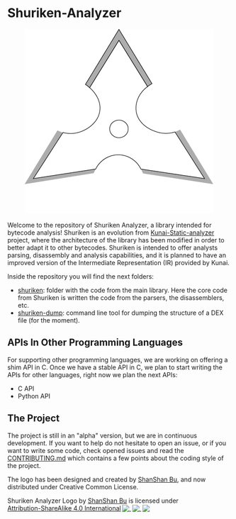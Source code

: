 # Shuriken-Analyzer

<p align="center">
  <img src="Imgs/Logo 5cm/Logo-5cm-redes-blanco.png"
alt="Shuriken Logo White"/>
</p>



Welcome to the repository of Shuriken Analyzer, a library intended for bytecode analysis!
Shuriken is an evolution from [Kunai-Static-analyzer](https://github.com/Fare9/KUNAI-static-analyzer) project, 
where the architecture of the library has been modified in order to better adapt it to other bytecodes. Shuriken
is intended to offer analysts parsing, disassembly and analysis capabilities, and it is planned to have
an improved version of the Intermediate Representation (IR) provided by Kunai.

Inside the repository you will find the next folders:

* [shuriken](./shuriken/): folder with the code from the main library. Here the core code from Shuriken is written
the code from the parsers, the disassemblers, etc.
* [shuriken-dump](./shuriken-dump/): command line tool for dumping the structure of a DEX file (for the moment).

## APIs In Other Programming Languages

For supporting other programming languages, we are working on offering a shim API in C. Once we have a stable
API in C, we plan to start writing the APIs for other languages, right now we plan the next APIs:

* C API
* Python API


## The Project

The project is still in an "alpha" version, but we are in continuous development. If you want to help do not hesitate
to open an issue, or if you want to write some code, check opened issues and read the [CONTRIBUTING.md](./CONTRIBUTING.md)
which contains a few points about the coding style of the project.

The logo has been designed and created by [ShanShan Bu](https://www.linkedin.com/in/shanshan-bu/), and now distributed
under Creative Common License.

<p xmlns:cc="http://creativecommons.org/ns#" xmlns:dct="http://purl.org/dc/terms/">
<span property="dct:title">Shuriken Analyzer Logo</span> by 
<a rel="cc:attributionURL dct:creator" property="cc:attributionName" href="https://www.linkedin.com/in/shanshan-bu/">
ShanShan Bu</a> is licensed under <a href="http://creativecommons.org/licenses/by-sa/4.0/?ref=chooser-v1" target="_blank" 
rel="license noopener noreferrer" style="display:inline-block;">
Attribution-ShareAlike 4.0 International<img style="height:22px!important;margin-left:3px;vertical-align:text-bottom;" 
src="https://mirrors.creativecommons.org/presskit/icons/cc.svg?ref=chooser-v1">
<img style="height:22px!important;margin-left:3px;vertical-align:text-bottom;" 
src="https://mirrors.creativecommons.org/presskit/icons/by.svg?ref=chooser-v1">
<img style="height:22px!important;margin-left:3px;vertical-align:text-bottom;" src="https://mirrors.creativecommons.org/presskit/icons/sa.svg?ref=chooser-v1">
</a></p>